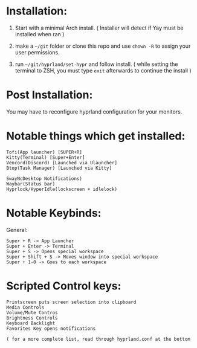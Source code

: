 # Installation:
1. Start with a minimal Arch install.
( Installer will detect if Yay must be installed when ran )

2. make a `~/git` folder or clone this repo and use `chown -R` to assign your user permissions.
  
3. run `~/git/hyprland/set-hypr` and follow install.
( while setting the terminal to ZSH, you must type `exit` afterwards to continue the install )

# Post Installation:

You may have to reconfigure hyprland configuration for your monitors.

# Notable things which get installed:

```
Tofi(App launcher) [SUPER+R]
Kitty(Terminal) [Super+Enter]
Vencord(Discord) [Launched via Ulauncher]
Btop(Task Manager) [Launched via Kitty]

SwayNcDesktop Notifications)
Waybar(Status bar)
Hyprlock/HyperIdle(lockscreen + idlelock)
```

# Notable Keybinds:

General:
```
Super + R -> App Launcher
Super + Enter -> Terminal
Super + S -> Opens special workspace
Super + Shift + S -> Moves window into special workspace
Super + 1-0 -> Goes to each workspace
```

# Scripted Control keys:
```
Printscreen puts screen selection into clipboard
Media Controls
Volume/Mute Contros
Brightness Controls
Keyboard Backlight
Favorites Key opens notifications
```
`( for a more complete list, read through hyprland.conf at the bottom `
